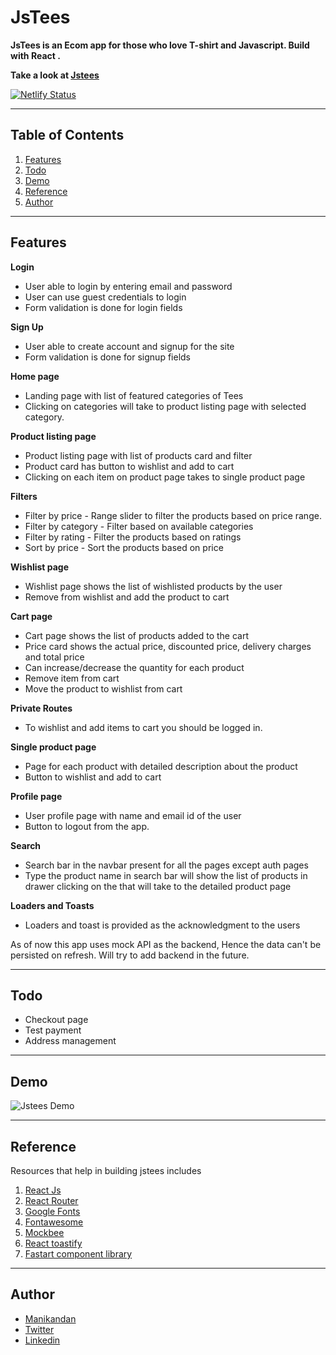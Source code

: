 # JsTees
**JsTees is an Ecom app for those who love T-shirt and Javascript. Build with React .**

**Take a look at [Jstees](https://jstees-react.netlify.app/)**

[![Netlify Status](https://api.netlify.com/api/v1/badges/e31a5798-6d85-4cc7-a626-72f6f81d1636/deploy-status)](https://app.netlify.com/sites/jstees-react/deploys)

---

## Table of Contents
1. [Features](#Features)
2. [Todo](#todo)
3. [Demo](#demo)
4. [Reference](#reference)
5. [Author](#author)

---

## Features

**Login** 
- User able to login by entering email and password
- User can use guest credentials to login
- Form validation is done for login fields

**Sign Up**
- User able to create account and signup for the site
- Form validation is done for signup fields

**Home page**
- Landing page with list of featured categories of Tees
- Clicking on categories will take to product listing page with selected category.

**Product listing page**
- Product listing page with list of products card and filter
- Product card has button to wishlist and add to cart
- Clicking on each item on product page takes to single product page

**Filters**
- Filter by price - Range slider to filter the products based on price range.
- Filter by category - Filter based on available categories
- Filter by rating - Filter the products based on ratings
- Sort by price - Sort the products based on price

**Wishlist page**
- Wishlist page shows the list of wishlisted products by the user
- Remove from wishlist and add the product to cart

**Cart page**
- Cart page shows the list of products added to the cart
- Price card shows the actual price, discounted price, delivery charges and total price
- Can increase/decrease the quantity for each product
- Remove item from cart
- Move the product to wishlist from cart

**Private Routes**
- To wishlist and add items to cart you should be logged in.

**Single product page**
- Page for each product with detailed description about the product
- Button to wishlist and add to cart

**Profile page**
- User profile page with name and email id of the user
- Button to logout from the app.

**Search**
- Search bar in the navbar present for all the pages except auth pages
- Type the product name in search bar will show the list of products in drawer clicking on the that will take to the detailed product page

**Loaders and Toasts**
- Loaders and toast is provided as the acknowledgment to the users

As of now this app uses mock API as the backend, Hence the data can't be persisted on refresh. Will try to add backend in the future.

---

## Todo

- Checkout page
- Test payment
- Address management

---

## Demo

![Jstees Demo](jstees-react.gif)

---

## Reference

Resources that help in building jstees includes

1. [React Js](https://reactjs.org/)
2. [React Router](https://reactrouter.com/)
3. [Google Fonts](https://fonts.google.com/)
4. [Fontawesome](https://fontawesome.com/)
5. [Mockbee](https://mockbee.netlify.app/)
6. [React toastify](https://fkhadra.github.io/react-toastify/introduction)
7. [Fastart component library](https://fastart.netlify.app/)

---

## Author

- [Manikandan](https://manikandan.netlify.app/)
- [Twitter](https://twitter.com/_manismk)
- [Linkedin](https://www.linkedin.com/in/manismk/)
